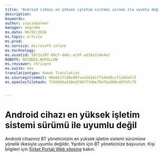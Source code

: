 ```yaml
---
title: "Android cihazı en yüksek işletim sistemi sürümü ile uyumlu değil | Microsoft Intune"
description: 
keywords: 
author: staciebarker
manager: angrobe
ms.date: 06/02/2016
ms.topic: article
ms.prod: 
ms.service: microsoft-intune
ms.technology: 
ms.assetid: 58f2a207-88cf-446c-ac9f-ad10a124e4e2
ROBOTS: NOINDEX,NOFOLLOW
ms.reviewer: chrisgre
ms.suite: ems
translationtype: Human Translation
ms.sourcegitcommit: 08eeb1f330ed8fcea5da41f71ded0ccf124da7c5
ms.openlocfilehash: 739d456a938ed296773d0e76476a506c48fdfc78


---
```


# Android cihazı en yüksek işletim sistemi sürümü ile uyumlu değil

Android cihazınız BT yöneticinizin en yüksek işletim sistemi sürümüne yönelik ilkesiyle uyumlu değildir. Yardım için BT yöneticinize başvurun. Kişi bilgileri için [Şirket Portalı Web sitesine](http://portal.manage.microsoft.com) bakın.





<!--HONumber=Aug16_HO5-->


